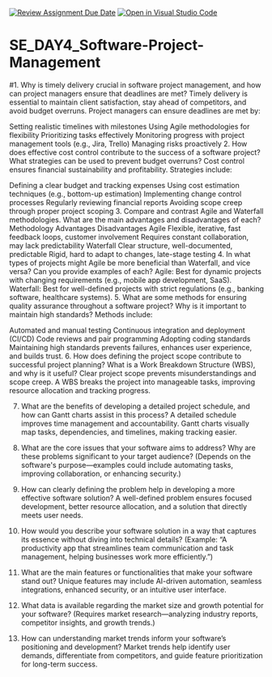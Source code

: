 [![Review Assignment Due Date](https://classroom.github.com/assets/deadline-readme-button-22041afd0340ce965d47ae6ef1cefeee28c7c493a6346c4f15d667ab976d596c.svg)](https://classroom.github.com/a/9pw6JKcu)
[![Open in Visual Studio Code](https://classroom.github.com/assets/open-in-vscode-2e0aaae1b6195c2367325f4f02e2d04e9abb55f0b24a779b69b11b9e10269abc.svg)](https://classroom.github.com/online_ide?assignment_repo_id=18438002&assignment_repo_type=AssignmentRepo)
# SE_DAY4_Software-Project-Management
#1. Why is timely delivery crucial in software project management, and how can project managers ensure that deadlines are met?
Timely delivery is essential to maintain client satisfaction, stay ahead of competitors, and avoid budget overruns. Project managers can ensure deadlines are met by:

Setting realistic timelines with milestones
Using Agile methodologies for flexibility
Prioritizing tasks effectively
Monitoring progress with project management tools (e.g., Jira, Trello)
Managing risks proactively
2. How does effective cost control contribute to the success of a software project? What strategies can be used to prevent budget overruns?
Cost control ensures financial sustainability and profitability. Strategies include:

Defining a clear budget and tracking expenses
Using cost estimation techniques (e.g., bottom-up estimation)
Implementing change control processes
Regularly reviewing financial reports
Avoiding scope creep through proper project scoping
3. Compare and contrast Agile and Waterfall methodologies. What are the main advantages and disadvantages of each?
Methodology	Advantages	Disadvantages
Agile	Flexible, iterative, fast feedback loops, customer involvement	Requires constant collaboration, may lack predictability
Waterfall	Clear structure, well-documented, predictable	Rigid, hard to adapt to changes, late-stage testing
4. In what types of projects might Agile be more beneficial than Waterfall, and vice versa? Can you provide examples of each?
Agile: Best for dynamic projects with changing requirements (e.g., mobile app development, SaaS).
Waterfall: Best for well-defined projects with strict regulations (e.g., banking software, healthcare systems).
5. What are some methods for ensuring quality assurance throughout a software project? Why is it important to maintain high standards?
Methods include:

Automated and manual testing
Continuous integration and deployment (CI/CD)
Code reviews and pair programming
Adopting coding standards
Maintaining high standards prevents failures, enhances user experience, and builds trust.
6. How does defining the project scope contribute to successful project planning? What is a Work Breakdown Structure (WBS), and why is it useful?
Clear project scope prevents misunderstandings and scope creep. A WBS breaks the project into manageable tasks, improving resource allocation and tracking progress.

7. What are the benefits of developing a detailed project schedule, and how can Gantt charts assist in this process?
A detailed schedule improves time management and accountability. Gantt charts visually map tasks, dependencies, and timelines, making tracking easier.

8. What are the core issues that your software aims to address? Why are these problems significant to your target audience?
(Depends on the software's purpose—examples could include automating tasks, improving collaboration, or enhancing security.)

9. How can clearly defining the problem help in developing a more effective software solution?
A well-defined problem ensures focused development, better resource allocation, and a solution that directly meets user needs.

10. How would you describe your software solution in a way that captures its essence without diving into technical details?
(Example: “A productivity app that streamlines team communication and task management, helping businesses work more efficiently.”)

11. What are the main features or functionalities that make your software stand out?
Unique features may include AI-driven automation, seamless integrations, enhanced security, or an intuitive user interface.

12. What data is available regarding the market size and growth potential for your software?
(Requires market research—analyzing industry reports, competitor insights, and growth trends.)

13. How can understanding market trends inform your software’s positioning and development?
Market trends help identify user demands, differentiate from competitors, and guide feature prioritization for long-term success.
